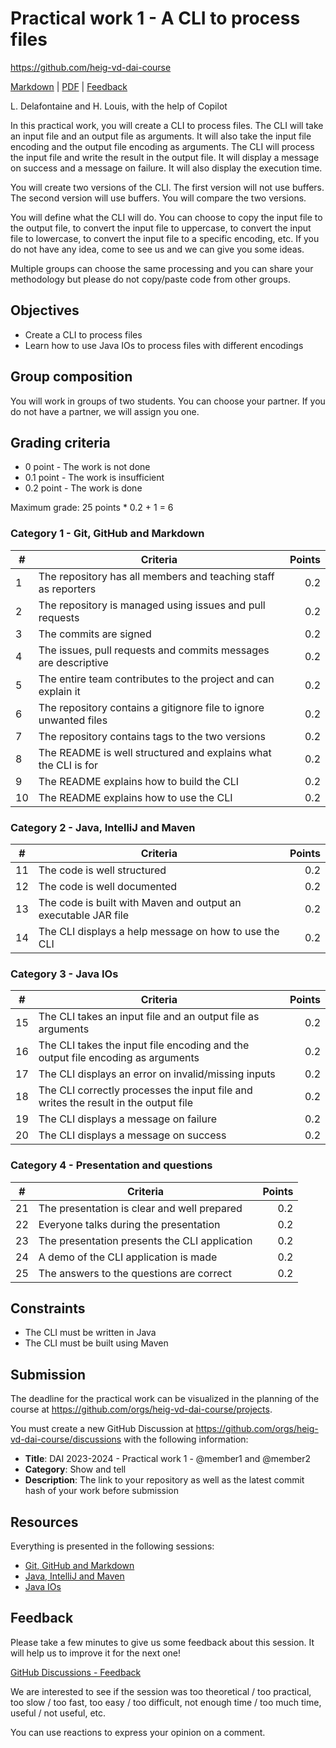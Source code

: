 [markdown]:
  https://github.com/heig-vd-dai-course/heig-vd-dai-course/blob/main/05-practical-work-1/README.md
[pdf]:
  https://heig-vd-dai-course.github.io/heig-vd-dai-course/05-practical-work-1/05-practical-work-1.pdf
[feedback]: https://github.com/orgs/heig-vd-dai-course/discussions/1

# Practical work 1 - A CLI to process files

<https://github.com/heig-vd-dai-course>

[Markdown][markdown] | [PDF][pdf] | [Feedback][feedback]

L. Delafontaine and H. Louis, with the help of Copilot

In this practical work, you will create a CLI to process files. The CLI will
take an input file and an output file as arguments. It will also take the input
file encoding and the output file encoding as arguments. The CLI will process
the input file and write the result in the output file. It will display a
message on success and a message on failure. It will also display the execution
time.

You will create two versions of the CLI. The first version will not use buffers.
The second version will use buffers. You will compare the two versions.

You will define what the CLI will do. You can choose to copy the input file to
the output file, to convert the input file to uppercase, to convert the input
file to lowercase, to convert the input file to a specific encoding, etc. If you
do not have any idea, come to see us and we can give you some ideas.

Multiple groups can choose the same processing and you can share your
methodology but please do not copy/paste code from other groups.

## Objectives

- Create a CLI to process files
- Learn how to use Java IOs to process files with different encodings

## Group composition

You will work in groups of two students. You can choose your partner. If you do
not have a partner, we will assign you one.

## Grading criteria

- 0 point - The work is not done
- 0.1 point - The work is insufficient
- 0.2 point - The work is done

Maximum grade: 25 points \* 0.2 + 1 = 6

### Category 1 - Git, GitHub and Markdown

| #   | Criteria                                                          | Points |
| --- | ----------------------------------------------------------------- | -----: |
| 1   | The repository has all members and teaching staff as reporters    |    0.2 |
| 2   | The repository is managed using issues and pull requests          |    0.2 |
| 3   | The commits are signed                                            |    0.2 |
| 4   | The issues, pull requests and commits messages are descriptive    |    0.2 |
| 5   | The entire team contributes to the project and can explain it     |    0.2 |
| 6   | The repository contains a gitignore file to ignore unwanted files |    0.2 |
| 7   | The repository contains tags to the two versions                  |    0.2 |
| 8   | The README is well structured and explains what the CLI is for    |    0.2 |
| 9   | The README explains how to build the CLI                          |    0.2 |
| 10  | The README explains how to use the CLI                            |    0.2 |

### Category 2 - Java, IntelliJ and Maven

| #   | Criteria                                                       | Points |
| --- | -------------------------------------------------------------- | -----: |
| 11  | The code is well structured                                    |    0.2 |
| 12  | The code is well documented                                    |    0.2 |
| 13  | The code is built with Maven and output an executable JAR file |    0.2 |
| 14  | The CLI displays a help message on how to use the CLI          |    0.2 |

### Category 3 - Java IOs

| #   | Criteria                                                                            | Points |
| --- | ----------------------------------------------------------------------------------- | -----: |
| 15  | The CLI takes an input file and an output file as arguments                         |    0.2 |
| 16  | The CLI takes the input file encoding and the output file encoding as arguments     |    0.2 |
| 17  | The CLI displays an error on invalid/missing inputs                                 |    0.2 |
| 18  | The CLI correctly processes the input file and writes the result in the output file |    0.2 |
| 19  | The CLI displays a message on failure                                               |    0.2 |
| 20  | The CLI displays a message on success                                               |    0.2 |

### Category 4 - Presentation and questions

| #   | Criteria                                      | Points |
| --- | --------------------------------------------- | -----: |
| 21  | The presentation is clear and well prepared   |    0.2 |
| 22  | Everyone talks during the presentation        |    0.2 |
| 23  | The presentation presents the CLI application |    0.2 |
| 24  | A demo of the CLI application is made         |    0.2 |
| 25  | The answers to the questions are correct      |    0.2 |

## Constraints

- The CLI must be written in Java
- The CLI must be built using Maven

## Submission

The deadline for the practical work can be visualized in the planning of the
course at <https://github.com/orgs/heig-vd-dai-course/projects>.

You must create a new GitHub Discussion at
<https://github.com/orgs/heig-vd-dai-course/discussions> with the following
information:

- **Title**: DAI 2023-2024 - Practical work 1 - @member1 and @member2
- **Category**: Show and tell
- **Description**: The link to your repository as well as the latest commit hash
  of your work before submission

## Resources

Everything is presented in the following sessions:

- [Git, GitHub and Markdown](../05-practical-work-1/README.md)
- [Java, IntelliJ and Maven](../03-java-intellij-and-maven/README.md)
- [Java IOs](../04-java-ios/README.md)

## Feedback

Please take a few minutes to give us some feedback about this session. It will
help us to improve it for the next one!

[GitHub Discussions - Feedback][feedback]

We are interested to see if the session was too theoretical / too practical, too
slow / too fast, too easy / too difficult, not enough time / too much time,
useful / not useful, etc.

You can use reactions to express your opinion on a comment.
